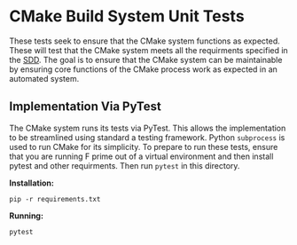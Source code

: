 # CMake Build System Unit Tests

These tests seek to ensure that the CMake system functions as expected. These will test that the
CMake system meets all the requirments specified in the [SDD](../docs/sdd.md). The goal is to ensure
that the CMake system can be maintainable by ensuring core functions of the CMake process work as
expected in an automated system.

## Implementation Via PyTest

The CMake system runs its tests via PyTest. This allows the implementation to be streamlined using
standard a testing framework. Python `subprocess` is used to run CMake for its simplicity. To
prepare to run these tests, ensure that you are running F prime out of a virtual environment and
then install pytest and other requirments. Then run `pytest` in this directory.

**Installation:**
```
pip -r requirements.txt
```

**Running:**
```
pytest
```


